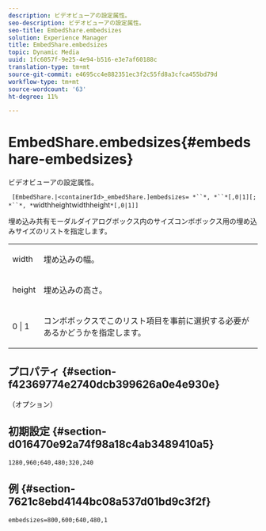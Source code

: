 ```yaml
---
description: ビデオビューアの設定属性。
seo-description: ビデオビューアの設定属性。
seo-title: EmbedShare.embedsizes
solution: Experience Manager
title: EmbedShare.embedsizes
topic: Dynamic Media
uuid: 1fc6057f-9e25-4e94-b516-e3e7af60188c
translation-type: tm+mt
source-git-commit: e4695cc4e882351ec3f2c55fd8a3cfca455bd79d
workflow-type: tm+mt
source-wordcount: '63'
ht-degree: 11%

---
```



# EmbedShare.embedsizes{#embedshare-embedsizes}

ビデオビューアの設定属性。

` [EmbedShare.|<containerId>_embedShare.]embedsizes= *``*, *``*[,0|1][; *``*, *`widthheightwidthheight`*[,0|1]]`

埋め込み共有モーダルダイアログボックス内のサイズコンボボックス用の埋め込みサイズのリストを指定します。

<table id="table_C616483932C2482CA9794DDD7313FD7C"> 
 <tbody> 
  <tr> 
   <td colname="col1"> <p> <span class="codeph"> <span class="varname"> width </span> </span> </p> </td> 
   <td colname="col2"> <p> 埋め込みの幅。 </p> </td> 
  </tr> 
  <tr> 
   <td colname="col1"> <p> <span class="codeph"> <span class="varname"> height </span> </span> </p> </td> 
   <td colname="col2"> <p>埋め込みの高さ。 </p> </td> 
  </tr> 
  <tr> 
   <td colname="col1"> <p> <span class="codeph"> 0 | 1 </span> </p> </td> 
   <td colname="col2"> <p> コンボボックスでこのリスト項目を事前に選択する必要があるかどうかを指定します。 </p> </td> 
  </tr> 
 </tbody> 
</table>

## プロパティ {#section-f42369774e2740dcb399626a0e4e930e}

（オプション）

## 初期設定 {#section-d016470e92a74f98a18c4ab3489410a5}

`1280,960;640,480;320,240`

## 例 {#section-7621c8ebd4144bc08a537d01bd9c3f2f}

```
embedsizes=800,600;640,480,1
```

